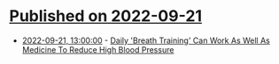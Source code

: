 # [Published on 2022-09-21](index.md)

* [2022-09-21, 13:00:00](https://science.slashdot.org/story/22/09/20/2147223/daily-breath-training-can-work-as-well-as-medicine-to-reduce-high-blood-pressure?utm_source=rss1.0mainlinkanon&utm_medium=feed) - [Daily 'Breath Training' Can Work As Well As Medicine To Reduce High Blood Pressure](https://science.slashdot.org/story/22/09/20/2147223/daily-breath-training-can-work-as-well-as-medicine-to-reduce-high-blood-pressure?utm_source=rss1.0mainlinkanon&utm_medium=feed)
